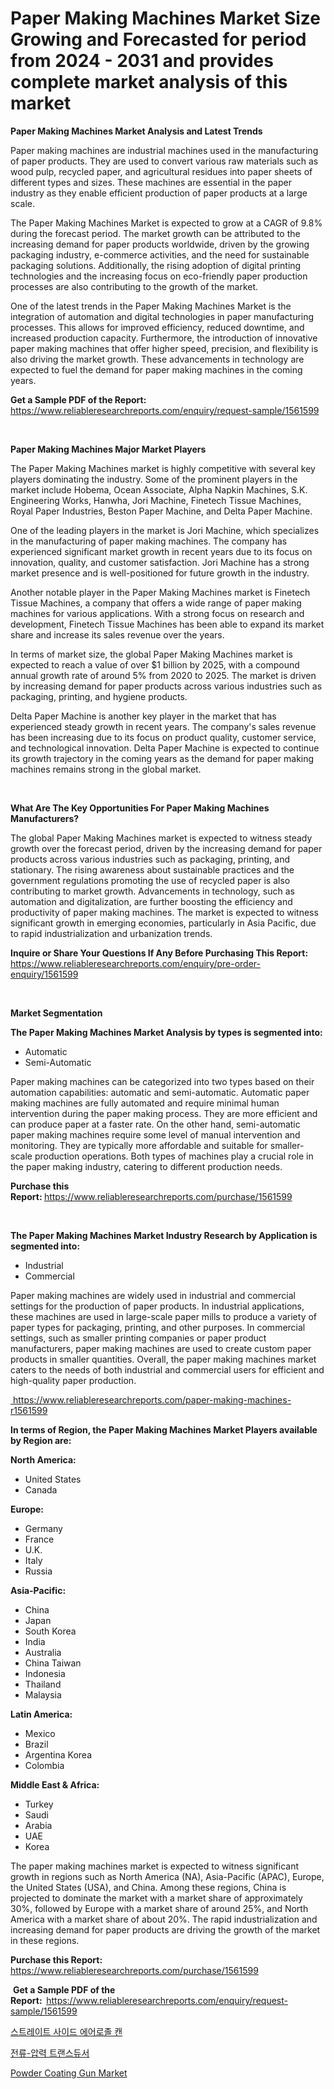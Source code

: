 <p><h1>Paper Making Machines Market Size Growing and Forecasted for period from 2024 - 2031 and provides complete market analysis of this market</h1></p><p><strong>Paper Making Machines Market Analysis and Latest Trends</strong></p>
<p><p>Paper making machines are industrial machines used in the manufacturing of paper products. They are used to convert various raw materials such as wood pulp, recycled paper, and agricultural residues into paper sheets of different types and sizes. These machines are essential in the paper industry as they enable efficient production of paper products at a large scale.</p><p>The Paper Making Machines Market is expected to grow at a CAGR of 9.8% during the forecast period. The market growth can be attributed to the increasing demand for paper products worldwide, driven by the growing packaging industry, e-commerce activities, and the need for sustainable packaging solutions. Additionally, the rising adoption of digital printing technologies and the increasing focus on eco-friendly paper production processes are also contributing to the growth of the market.</p><p>One of the latest trends in the Paper Making Machines Market is the integration of automation and digital technologies in paper manufacturing processes. This allows for improved efficiency, reduced downtime, and increased production capacity. Furthermore, the introduction of innovative paper making machines that offer higher speed, precision, and flexibility is also driving the market growth. These advancements in technology are expected to fuel the demand for paper making machines in the coming years.</p></p>
<p><strong>Get a Sample PDF of the Report:&nbsp;</strong> <a href="https://www.reliableresearchreports.com/enquiry/request-sample/1561599">https://www.reliableresearchreports.com/enquiry/request-sample/1561599</a></p>
<p>&nbsp;</p>
<p><strong>Paper Making Machines Major Market Players</strong></p>
<p><p>The Paper Making Machines market is highly competitive with several key players dominating the industry. Some of the prominent players in the market include Hobema, Ocean Associate, Alpha Napkin Machines, S.K. Engineering Works, Hanwha, Jori Machine, Finetech Tissue Machines, Royal Paper Industries, Beston Paper Machine, and Delta Paper Machine.</p><p>One of the leading players in the market is Jori Machine, which specializes in the manufacturing of paper making machines. The company has experienced significant market growth in recent years due to its focus on innovation, quality, and customer satisfaction. Jori Machine has a strong market presence and is well-positioned for future growth in the industry.</p><p>Another notable player in the Paper Making Machines market is Finetech Tissue Machines, a company that offers a wide range of paper making machines for various applications. With a strong focus on research and development, Finetech Tissue Machines has been able to expand its market share and increase its sales revenue over the years.</p><p>In terms of market size, the global Paper Making Machines market is expected to reach a value of over $1 billion by 2025, with a compound annual growth rate of around 5% from 2020 to 2025. The market is driven by increasing demand for paper products across various industries such as packaging, printing, and hygiene products.</p><p>Delta Paper Machine is another key player in the market that has experienced steady growth in recent years. The company's sales revenue has been increasing due to its focus on product quality, customer service, and technological innovation. Delta Paper Machine is expected to continue its growth trajectory in the coming years as the demand for paper making machines remains strong in the global market.</p></p>
<p>&nbsp;</p>
<p><strong>What Are The Key Opportunities For Paper Making Machines Manufacturers?</strong></p>
<p><p>The global Paper Making Machines market is expected to witness steady growth over the forecast period, driven by the increasing demand for paper products across various industries such as packaging, printing, and stationary. The rising awareness about sustainable practices and the government regulations promoting the use of recycled paper is also contributing to market growth. Advancements in technology, such as automation and digitalization, are further boosting the efficiency and productivity of paper making machines. The market is expected to witness significant growth in emerging economies, particularly in Asia Pacific, due to rapid industrialization and urbanization trends.</p></p>
<p><strong>Inquire or Share Your Questions If Any Before Purchasing This Report:</strong> <a href="https://www.reliableresearchreports.com/enquiry/pre-order-enquiry/1561599">https://www.reliableresearchreports.com/enquiry/pre-order-enquiry/1561599</a></p>
<p>&nbsp;</p>
<p><strong>Market Segmentation</strong></p>
<p><strong>The Paper Making Machines Market Analysis by types is segmented into:</strong></p>
<p><ul><li>Automatic</li><li>Semi-Automatic</li></ul></p>
<p><p>Paper making machines can be categorized into two types based on their automation capabilities: automatic and semi-automatic. Automatic paper making machines are fully automated and require minimal human intervention during the paper making process. They are more efficient and can produce paper at a faster rate. On the other hand, semi-automatic paper making machines require some level of manual intervention and monitoring. They are typically more affordable and suitable for smaller-scale production operations. Both types of machines play a crucial role in the paper making industry, catering to different production needs.</p></p>
<p><strong>Purchase this Report:&nbsp;</strong><a href="https://www.reliableresearchreports.com/purchase/1561599">https://www.reliableresearchreports.com/purchase/1561599</a></p>
<p>&nbsp;</p>
<p><strong>The Paper Making Machines Market Industry Research by Application is segmented into:</strong></p>
<p><ul><li>Industrial</li><li>Commercial</li></ul></p>
<p><p>Paper making machines are widely used in industrial and commercial settings for the production of paper products. In industrial applications, these machines are used in large-scale paper mills to produce a variety of paper types for packaging, printing, and other purposes. In commercial settings, such as smaller printing companies or paper product manufacturers, paper making machines are used to create custom paper products in smaller quantities. Overall, the paper making machines market caters to the needs of both industrial and commercial users for efficient and high-quality paper production.</p></p>
<p><a href="https://www.reliableresearchreports.com/paper-making-machines-r1561599">&nbsp;https://www.reliableresearchreports.com/paper-making-machines-r1561599</a></p>
<p><strong>In terms of Region, the Paper Making Machines Market Players available by Region are:</strong></p>
<p>
    <p> <strong> North America: </strong>
        <ul>
            <li>United States</li>
            <li>Canada</li>
        </ul>
        </p> 
    <p> <strong> Europe: </strong>
        <ul>
            <li>Germany</li>
            <li>France</li>
            <li>U.K.</li>
            <li>Italy</li>
            <li>Russia</li>
        </ul>
        </p> 
    <p> <strong> Asia-Pacific: </strong>
        <ul>
            <li>China</li>
            <li>Japan</li>
            <li>South Korea</li>
            <li>India</li>
            <li>Australia</li>
            <li>China Taiwan</li>
            <li>Indonesia</li>
            <li>Thailand</li>
            <li>Malaysia</li>
        </ul>
        </p> 
    <p> <strong> Latin America: </strong>
        <ul>
            <li>Mexico</li>
            <li>Brazil</li>
            <li>Argentina Korea</li>
            <li>Colombia</li>
        </ul>
        </p> 
    <p> <strong> Middle East & Africa: </strong>
        <ul>
            <li>Turkey</li>
            <li>Saudi</li>
            <li>Arabia</li>
            <li>UAE</li>
            <li>Korea</li>
        </ul>
    </p>
    </p>
<p><p>The paper making machines market is expected to witness significant growth in regions such as North America (NA), Asia-Pacific (APAC), Europe, the United States (USA), and China. Among these regions, China is projected to dominate the market with a market share of approximately 30%, followed by Europe with a market share of around 25%, and North America with a market share of about 20%. The rapid industrialization and increasing demand for paper products are driving the growth of the market in these regions.</p></p>
<p><strong>Purchase this Report: </strong><a href="https://www.reliableresearchreports.com/purchase/1561599">https://www.reliableresearchreports.com/purchase/1561599</a></p>
<p>&nbsp;<strong>Get a Sample PDF of the Report:&nbsp;&nbsp;</strong><a href="https://www.reliableresearchreports.com/enquiry/request-sample/1561599">https://www.reliableresearchreports.com/enquiry/request-sample/1561599</a></p>
<p><strong></strong></p>
<p><p><a href="https://medium.com/@rowedrowe/%EC%A7%81%EC%82%AC%EA%B0%81%ED%98%95-%EC%B8%A1%EB%A9%B4-%EC%97%90%EC%96%B4%EB%A1%9C%EC%A1%B8-%EC%BA%94-%EC%8B%9C%EC%9E%A5-%EC%A0%90%EC%9C%A0%EC%9C%A8-%ED%81%AC%EA%B8%B0-%EB%8F%99%ED%96%A5-%EC%82%B0%EC%97%85-%EB%B6%84%EC%84%9D-%EB%B3%B4%EA%B3%A0%EC%84%9C-%EC%9D%91%EC%9A%A9-%EB%B6%84%EC%95%BC%EB%B3%84-%ED%99%94%EC%9E%A5%ED%92%88-%EB%B0%8F-%EA%B0%9C%EC%9D%B8-%EA%B4%80%EB%A6%AC-%EA%B0%80%EC%A0%95-%EA%B0%84%ED%98%B8-%EC%82%B0%EC%97%85-%EC%9A%A9%EB%8F%84-%EA%B8%B0%ED%83%80-%EC%9C%A0%ED%98%95%EB%B3%84-%EC%B2%A0-%EC%9E%89%ED%83%9C-%EC%BA%94-%EC%95%8C%EB%A3%A8%EB%AF%B8%EB%8A%84-d44e2d618cf8">스트레이트 사이드 에어로졸 캔</a></p><p><a href="https://github.com/shampaakter36/Market-Research-Report-List-1/blob/main/9731068163825.md">전류-압력 트랜스듀서</a></p><p><a href="https://issuu.com/reportprime-2/docs/powder-coating-gun-market-size-2030.pptx">Powder Coating Gun Market</a></p></p>